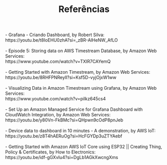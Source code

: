 <!DOCTYPE html>
<html lang="en-US">
<head>
<meta charset="UTF-8">
</head>
<body>
<header>
  <h1>Referências</h1>
</header>
<main>
  <section>
    <p>
      - Grafana - Criando Dashboard, by Robert Silva: <br> https://youtu.be/t8IoEHU0zhA?si=_zBR-AIHeNW_AfLO <br> <br>
      - Episode 5: Storing data on AWS Timestream Database, by Amazon Web Services:<br> https://www.youtube.com/watch?v=TXIR7CAYemQ <br><br>
      - Getting Started with Amazon Timestream, by Amazon Web Services: <br>https://youtu.be/8RHFPNReylI?si=Ksf5D-vyjOjxW1ww <br><br>
      - Visualizing Data in Amazon Timestream using Grafana, by Amazon Web Services: <br>https://www.youtube.com/watch?v=pilkz645cs4 <br><br>
      - Set Up an Amazon Managed Service for Grafana Dashboard with CloudWatch Integration, by Amazon Web Services: <br>https://youtu.be/y80Vn-FkBMc?si=QHpwn9cOdP8pnJeb <br><br>
      - Device data to dashboard in 10 minutes - A demonstration, by AWS IoT: <br>https://youtu.be/z8T4hAERuOg?si=HcFGYDp3uZTYAebf <br><br>
      - Getting Started with Amazon AWS IoT Core using ESP32 || Creating Thing, Policy & Certificates, by How to Electronics:<br> https://youtu.be/idf-gGXvIu4?si=DgLb1AGkXwcngXms <br><br>
    </p>
  </section>
</main>
</body>
</html>
